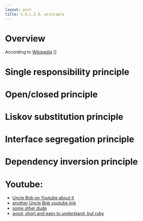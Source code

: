 ```yaml
---
layout: post
title: S.O.L.I.D. principle
---
```


# Overview
According to [Wikipedia](https://en.wikipedia.org/wiki/SOLID_(object-oriented_design)) []


# Single responsibility principle

# Open/closed principle

# Liskov substitution principle

# Interface segregation principle

# Dependency inversion principle


# Youtube:
* [Uncle Bob on Youtube about it](https://www.youtube.com/watch?v=t86v3N4OshQ)
* [another Uncle Bob youtube link](https://www.youtube.com/watch?v=TMuno5RZNeE)
* [some other dude](https://www.youtube.com/channel/UCmn2_yh6afE1e9RdgHonVdg)
* [good, short and easy to understand, but ruby](tps://www.youtube.com/user/edutechional/videos)
